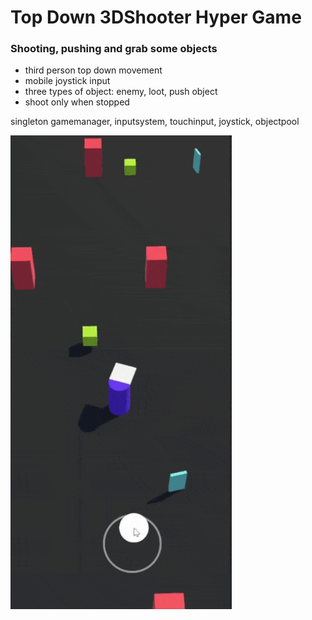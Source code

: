 # Top Down 3DShooter Hyper Game
### Shooting, pushing and grab some objects

- third person top down movement
- mobile joystick input
- three types of object: enemy, loot, push object
- shoot only when stopped

singleton gamemanager, inputsystem, touchinput, joystick, objectpool

![Top Down Hyper Game](https://github.com/rogozhko/TopDown3DShooterHyperGame/blob/main/Preview/shooter_preview.gif)
